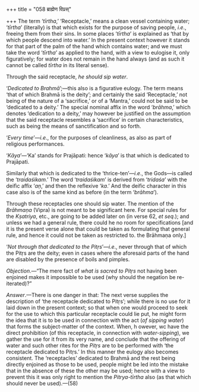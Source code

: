 +++
title = "058 ब्राह्मेण विप्रस्"

+++
The term ‘*tīrtha*,’ ‘Receptacle,’ means a clean vessel containing
water; ‘*tīrtha*’ (literally) is that which exists for the purpose of
saving people, *i.e*., freeing them from their sins. In some places
‘*tīrtha*’ is explained as ‘that by which people descend into water.’ In
the present context however it stands for that part of the palm of the
hand which contains water; and we must take the word ‘*tīrtha*’ as
applied to the hand, with a view to eulogise it, only figuratively; for
water does not remain in the hand always (and as such it cannot be
called *tīrtha* in its literal sense).

Through the said receptacle, *he should sip water*.

‘*Dedicated to Brahmā*’;—this also is a figurative eulogy. The term
means ‘that of which Brahmā is the deity’; and certainly the said
‘Receptacle,’ not being of the nature of a ‘sacrifice,’ or of a
‘Mantra,’ could not be said to be ‘dedicated to a deity.’ The special
nominal affix in the word ‘*brāhma*,’ which denotes ‘dedication to a
deity,’ may however be justified on the assumption that the said
receptacle resembles a ‘sacrifice’ in certain characteristics, such as
being the means of sanctification and so forth.

‘*Every time*’—*i.e*., for the purposes of cleanliness, as also as part
of religious performances.

‘*Kāya*’—‘Ka’ stands for Prajāpati: hence ‘*kāya*’ is that which is
dedicated to Prajāpati.

Similarly that which is dedicated to the ‘thrice-ten’—*i.e*., the
Gods—is called the ‘*traidaśikam*.’ The word ‘*traidaśikam*’ is derived
from ‘*tridaśa*’ with the deifìc affix ‘*aṇ*,’ and then the reflexive
‘*ka*.’ And the deific character in this case also is of the same kind
as before (in the term ‘*brāhma*’).

Through these receptacles one should sip water. The mention of the
*Brāhmaṇa* (Vipra) is not meant to be significant here. For special
rules for the *Kṣatriya*, etc., are going to be added later on (in verse
62, *et seq*.); and unless we had a general rule, there could he no room
for specifications \[and it is the present verse alone that could be
taken as formulating that general rule, and hence it could not be taken
as restricted to. the Brāhmaṇa only.\]

‘*Not through that dedicated to the* *Pitṛs*’—*i.e*., never through that
of which the Pitṛs are the deity; even in cases where the aforesaid
parts of the hand are disabled by the presence of boils and pimples.

*Objection*.—“The mere fact of *what is sacred to Pitṛs* not having been
enjoined makes it impossible to be used (why should the negation be
re-iterated)?”

*Answer*.—There is one danger in that: The next verse supplies the
description of ‘the receptacle dedicated to Pitṛs’; while there is no
use for it laid down in the present context; so that when one would
proceed to seek for the use to which this particular receptacle could
lie put, he might form the idea that it is to be used in connection with
the act (*of sipping water*) that forms the subject-matter of the
context. When, h owever, wc have the direct prohibition (of this
receptacle, in connection with *water-sipping*), we gather the use for
it from its very name, and conclude that the offering of water and such
other rites for the *Pitṛs* are to be performed with ‘the receptacle
dedicated to Pitṛs.’ In this manner the eulogy also becomes consistent.
The ‘receptacles’ dedicated to Brahmā and the rest being directly
enjoined as those to be used, people might be led into the mistake that
in the absence of these the other may be used; hence with a view to
prevent this it was only right to mention the *Pitrya-tīrtha* also (as
that which should never be used).—(58)


